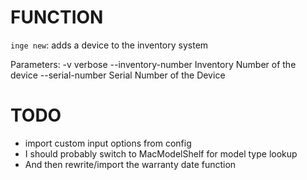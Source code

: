 # FUNCTION
`inge new`: adds a device to the inventory system

Parameters:
    -v  verbose
    --inventory-number  Inventory Number of the device
    --serial-number     Serial Number of the Device

# TODO
- import custom input options from config
- I should probably switch to MacModelShelf for model type lookup
- And then rewrite/import the warranty date function
